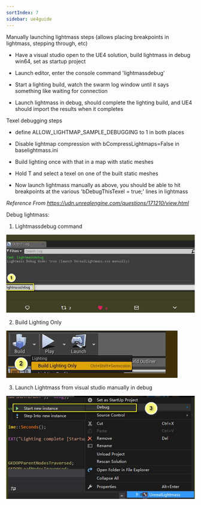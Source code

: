 ```yaml
---
sortIndex: 7
sidebar: ue4guide
---
```


Manually launching lightmass steps (allows placing breakpoints in lightmass, stepping through, etc)

- Have a visual studio open to the UE4 solution, build lightmass in debug win64, set as startup project

- Launch editor, enter the console command 'lightmassdebug'

- Start a lighting build, watch the swarm log window until it says something like waiting for connection

- Launch lightmass in debug, should complete the lighting build, and UE4 should import the results when it completes

Texel debugging steps

- define ALLOW_LIGHTMAP_SAMPLE_DEBUGGING to 1 in both places

- Disable lightmap compression with bCompressLightmaps=False in baselightmass.ini

- Build lighting once with that in a map with static meshes

- Hold T and select a texel on one of the built static meshes

- Now launch lightmass manually as above, you should be able to hit breakpoints at the various 'bDebugThisTexel = true;' lines in lightmass

*Reference From <https://udn.unrealengine.com/questions/171210/view.html>*

Debug lightmass:

1. Lightmassdebug command

![DebuggingLightmass_LightmassdebugCOMMAND](../../assets/DebuggingLightmass_LightmassdebugCOMMAND.png)

2. Build Lighting Only

![DebuggingLightmass_BuildLightingOnly](../../assets/DebuggingLightmass_BuildLightingOnly.png)

3. Launch Lightmass from visual studio manually in debug

![DebuggingLightmass_VisualStudio](../../assets/DebuggingLightmass_VisualStudio.png)
